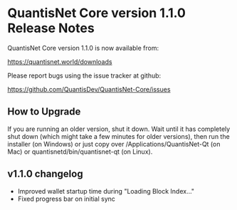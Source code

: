 QuantisNet Core version 1.1.0 Release Notes
====================


QuantisNet Core version 1.1.0 is now available from:

  https://quantisnet.world/downloads

Please report bugs using the issue tracker at github:

  https://github.com/QuantisDev/QuantisNet-Core/issues


How to Upgrade
--------------

If you are running an older version, shut it down. Wait until it has completely
shut down (which might take a few minutes for older versions), then run the
installer (on Windows) or just copy over /Applications/QuantisNet-Qt (on Mac) or
quantisnetd/bin/quantisnet-qt (on Linux).


v1.1.0 changelog
----------------

- Improved wallet startup time during "Loading Block Index..."
- Fixed progress bar on initial sync
